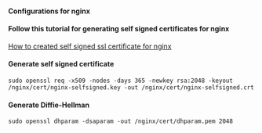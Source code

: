 #### Configurations for nginx

#### Follow this tutorial for generating self signed certificates for nginx
[How to created self signed ssl certificate for nginx](https://www.digitalocean.com/community/tutorials/how-to-create-a-self-signed-ssl-certificate-for-nginx-in-ubuntu-16-04)

#### Generate self signed certificate
```sudo openssl req -x509 -nodes -days 365 -newkey rsa:2048 -keyout /nginx/cert/nginx-selfsigned.key -out /nginx/cert/nginx-selfsigned.crt```

#### Generate Diffie-Hellman
```sudo openssl dhparam -dsaparam -out /nginx/cert/dhparam.pem 2048```
